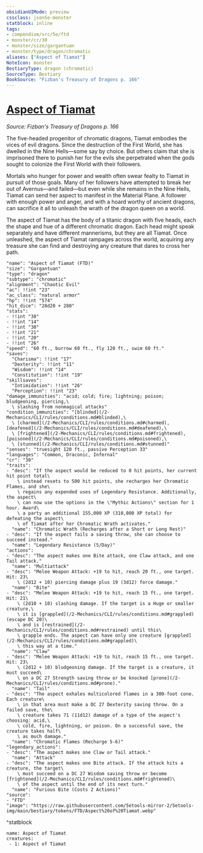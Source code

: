 ```yaml
---
obsidianUIMode: preview
cssclass: json5e-monster
statblock: inline
tags:
- compendium/src/5e/ftd
- monster/cr/30
- monster/size/gargantuan
- monster/type/dragon/chromatic
aliases: ["Aspect of Tiamat"]
NoteIcon: monster
BestiaryType: dragon (chromatic)
SourceType: Bestiary
BookSource: "Fizban's Treasury of Dragons p. 166"
---
```

# [Aspect of Tiamat](2-Mechanics/CLI/bestiary/dragon/aspect-of-tiamat-ftd.md)
*Source: Fizban's Treasury of Dragons p. 166*  

The five-headed progenitor of chromatic dragons, Tiamat embodies the vices of evil dragons. Since the destruction of the First World, she has dwelled in the Nine Hells—some say by choice. But others claim that she is imprisoned there to punish her for the evils she perpetrated when the gods sought to colonize the First World with their followers.

Mortals who hunger for power and wealth often swear fealty to Tiamat in pursuit of those goals. Many of her followers have attempted to break her out of Avernus—and failed—but even while she remains in the Nine Hells, Tiamat can send her aspect to manifest in the Material Plane. A follower with enough power and anger, and with a hoard worthy of ancient dragons, can sacrifice it all to unleash the wrath of the dragon queen on a world.

The aspect of Tiamat has the body of a titanic dragon with five heads, each the shape and hue of a different chromatic dragon. Each head might speak separately and have different mannerisms, but they are all Tiamat. Once unleashed, the aspect of Tiamat rampages across the world, acquiring any treasure she can find and destroying any creature that dares to cross her path.

```statblock
"name": "Aspect of Tiamat (FTD)"
"size": "Gargantuan"
"type": "dragon"
"subtype": "chromatic"
"alignment": "Chaotic Evil"
"ac": !!int "23"
"ac_class": "natural armor"
"hp": !!int "574"
"hit_dice": "28d20 + 280"
"stats":
- !!int "30"
- !!int "14"
- !!int "30"
- !!int "21"
- !!int "20"
- !!int "26"
"speed": "60 ft., burrow 60 ft., fly 120 ft., swim 60 ft."
"saves":
  "Charisma": !!int "17"
  "Dexterity": !!int "11"
  "Wisdom": !!int "14"
  "Constitution": !!int "19"
"skillsaves":
  "Intimidation": !!int "26"
  "Perception": !!int "23"
"damage_immunities": "acid; cold; fire; lightning; poison; bludgeoning, piercing,\
  \ slashing from nonmagical attacks"
"condition_immunities": "[blinded](/2-Mechanics/CLI/rules/conditions.md#blinded),\
  \ [charmed](/2-Mechanics/CLI/rules/conditions.md#charmed), [deafened](/2-Mechanics/CLI/rules/conditions.md#deafened),\
  \ [frightened](/2-Mechanics/CLI/rules/conditions.md#frightened), [poisoned](/2-Mechanics/CLI/rules/conditions.md#poisoned),\
  \ [stunned](/2-Mechanics/CLI/rules/conditions.md#stunned)"
"senses": "truesight 120 ft., passive Perception 33"
"languages": "Common, Draconic, Infernal"
"cr": "30"
"traits":
- "desc": "If the aspect would be reduced to 0 hit points, her current hit point total\
    \ instead resets to 500 hit points, she recharges her Chromatic Flames, and she\
    \ regains any expended uses of Legendary Resistance. Additionally, the aspect\
    \ can now use the options in the \"Mythic Actions\" section for 1 hour. Award\
    \ a party an additional 155,000 XP (310,000 XP total) for defeating the aspect\
    \ of Tiamat after her Chromatic Wrath activates."
  "name": "Chromatic Wrath (Recharges after a Short or Long Rest)"
- "desc": "If the aspect fails a saving throw, she can choose to succeed instead."
  "name": "Legendary Resistance (5/Day)"
"actions":
- "desc": "The aspect makes one Bite attack, one Claw attack, and one Tail attack."
  "name": "Multiattack"
- "desc": "Melee Weapon Attack: +19 to hit, reach 20 ft., one target. Hit: 23\
    \ (2d12 + 10) piercing damage plus 19 (3d12) force damage."
  "name": "Bite"
- "desc": "Melee Weapon Attack: +19 to hit, reach 15 ft., one target. Hit: 21\
    \ (2d10 + 10) slashing damage. If the target is a Huge or smaller creature,\
    \ it is [grappled](/2-Mechanics/CLI/rules/conditions.md#grappled) (escape DC 20)\
    \ and is [restrained](/2-Mechanics/CLI/rules/conditions.md#restrained) until this\
    \ grapple ends. The aspect can have only one creature [grappled](/2-Mechanics/CLI/rules/conditions.md#grappled)\
    \ this way at a time."
  "name": "Claw"
- "desc": "Melee Weapon Attack: +19 to hit, reach 15 ft., one target. Hit: 23\
    \ (2d12 + 10) bludgeoning damage. If the target is a creature, it must succeed\
    \ on a DC 27 Strength saving throw or be knocked [prone](/2-Mechanics/CLI/rules/conditions.md#prone)."
  "name": "Tail"
- "desc": "The aspect exhales multicolored flames in a 300-foot cone. Each creature\
    \ in that area must make a DC 27 Dexterity saving throw. On a failed save, the\
    \ creature takes 71 (11d12) damage of a type of the aspect's choosing: acid,\
    \ cold, fire, lightning, or poison. On a successful save, the creature takes half\
    \ as much damage."
  "name": "Chromatic Flames (Recharge 5-6)"
"legendary_actions":
- "desc": "The aspect makes one Claw or Tail attack."
  "name": "Attack"
- "desc": "The aspect makes one Bite attack. If the attack hits a creature, the target\
    \ must succeed on a DC 27 Wisdom saving throw or become [frightened](/2-Mechanics/CLI/rules/conditions.md#frightened)\
    \ of the aspect until the end of its next turn."
  "name": "Furious Bite (Costs 2 Actions)"
"source":
- "FTD"
"image": "https://raw.githubusercontent.com/5etools-mirror-2/5etools-img/main/bestiary/tokens/FTD/Aspect%20of%20Tiamat.webp"
```
^statblock

```encounter-table
name: Aspect of Tiamat
creatures:
 - 1: Aspect of Tiamat
```